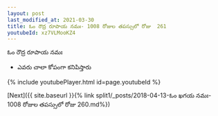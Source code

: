 ```yaml
---
layout: post
last_modified_at: 2021-03-30
title: ఓం రౌద్ర రూపాయ నమః- 1008 రోజుల తపస్సులో రోజు  261
youtubeId: xz7VLMooKZ4
---
```

 
 
 ఓం రౌద్ర రూపాయ నమః  
 
 -  ఎవరు చాలా కోపంగా కనిపిస్తారు 
 
  
 
  
 
 
 
 
 
 


{% include youtubePlayer.html id=page.youtubeId %}
 
[Next]({{ site.baseurl }}{% link  split1/_posts/2018-04-13-ఓం ఖగయ నమః- 1008 రోజుల తపస్సులో రోజు  260.md%})
 
